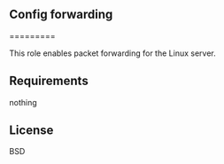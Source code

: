 ## Config forwarding

=========

This role enables packet forwarding for the Linux server.

## Requirements

nothing

## License

BSD
